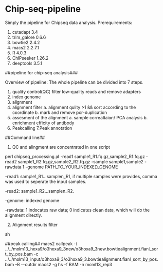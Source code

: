 # Chip-seq-pipeline
Simply the pipeline for Chipseq data analysis.
Prerequirements:
1. cutadapt 3.4
2. trim_galore 0.6.6
3. bowtie2 2.4.2
4. macs2 2.2.7.1
4. R 4.0.3
5. ChIPseeker 1.26.2
6. deeptools 3.5.1

##pipeline for chip-seq analysis###

Overview of pipeline: The whole pipeline can be divided into 7 steps.
 1. quality control(QC)
 filter low-quality reads and remove adapters 
 2. index genome
 3. alignment
 4. alignment filter
   a. alignment qulity >1 && sort according to the coordinate
   b. mark and remove pcr-duplication
 5. assesment of the alignment 
   a. sample correaltaion/ PCA analysis
   b. enrichment efficity of antibody
 6. Peakcalling
 7.Peak annotation

##Command line##
1. QC and alingment are concentrated in one script

  perl chipseq_processing.pl -read1 sample1_R1.fq.gz,sample2_R1.fq.gz -read2 sample1_R2.fq.gz,sample2_R2.fq.gz -sample sample1,sample2 -rawdata 1 -genome PATH_TO_YOUR_INDEXED_GENOME

-read1: sample1_R1...samplen_R1, if multiple samples were provides, comma was used to seperate the input samples.

-read2: sample1_R2...samplen_R2.

-genome: indexed genome 

-rawdata: 1 indocates raw data; 0 indicates clean data, which will do the alignment directly.


2. Alignment results filter
  
  sh

##peak calling##
 macs2 callpeak -t ../../molm13_hoxa9/o3hoxa9_3new/o3hoxa9_3new.bowtiealignment.fianl_sort_by_pos.bam -c ../../molm13_input/o3hoxa9_3/o3hoxa9_3.bowtiealignment.fianl_sort_by_pos.bam -B --outdir macs2 -g hs -f BAM -n moml13_rep3 
